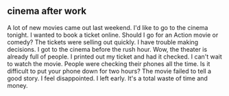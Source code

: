 ## cinema after work
A lot of new movies came out last weekend.
I'd like to go to the cinema tonight.
I wanted to book a ticket online.
Should I go for an Action movie or comedy?
The tickets were selling out quickly.
I have trouble making decisions.
I got to the cinema before the rush hour.
Wow, the theater is already full of people.
I printed out my ticket and had it checked.
I can't wait to watch the movie.
People were checking their phones all the time.
Is it difficult to put your phone down for two hours?
The movie failed to tell a good story.
I feel disappointed.
I left early.
It's a total waste of time and money.

